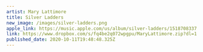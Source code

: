 ```yaml
---
artist: Mary Lattimore
title: Silver Ladders
new_image: /images/silver-ladders.png
apple_link: https://music.apple.com/us/album/silver-ladders/1518708337
link: https://www.dropbox.com/s/fq4be2q072wpgpu/MaryLattimore.zip?dl=1
published_date: 2020-10-11T19:48:48.325Z
---
```

